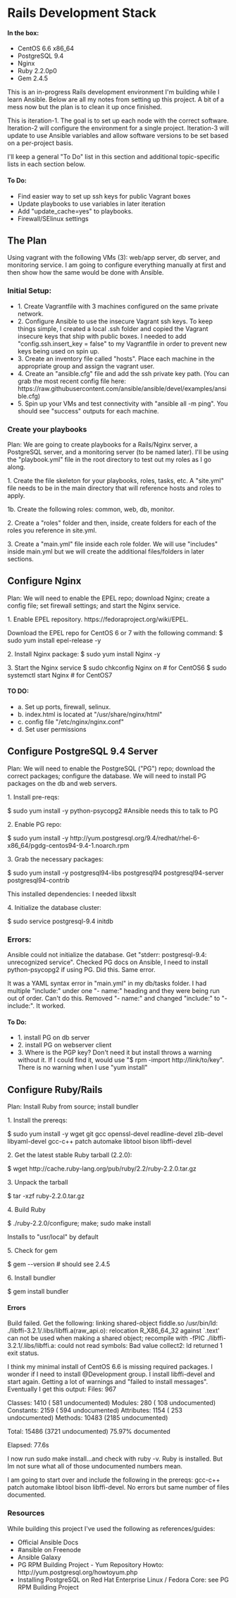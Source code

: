 <h1>Rails Development Stack</h1>
<h4>In the box:</h4>
<ul>
<li>CentOS 6.6 x86_64</li>
<li>PostgreSQL 9.4</li>
<li>Nginx</li>
<li>Ruby 2.2.0p0</li>
<li>Gem 2.4.5</li>
</ul>
<p>This is an in-progress Rails development environment I'm building while I learn Ansible.  Below are all my notes from setting up this project.  A bit of a mess now but the plan is to clean it up once finished.</p>

<p>This is iteration-1.  The goal is to set up each node with the correct software.  Iteration-2 will configure the environment for a single project.  Iteration-3 will update to use Ansible variables and allow software versions to be set based on a per-project basis.</p>

<p>I'll keep a general "To Do" list in this section and additional topic-specific lists in each section below.</p>

<h4>To Do:</h4>
<ul>
<li>Find easier way to set up ssh keys for public Vagrant boxes</li>
<li>Update playbooks to use variables in later iteration</li>
<li>Add "update_cache=yes" to playbooks.</li>
<li>Firewall/SElinux settings</li>
</ul>
<h2>The Plan</h2>
Using vagrant with the following VMs (3): web/app server, db server, and monitoring service.  I am going to configure everything manually at first and then show how the same would be done with Ansible.

<h3>Initial Setup:</h3>
<ul>
	<li>1.  Create Vagrantfile with 3 machines configured on the same private network.</li>
	<li>2.  Configure Ansible to use the insecure Vagrant ssh keys.  To keep things simple, I created a local .ssh folder and copied the Vagrant insecure keys that ship with public boxes.  I needed to add "config.ssh.insert_key = false" to my Vagrantfile in order to prevent new keys being used on spin up.  </li>
	<li>3.  Create an inventory file called "hosts".  Place each machine in the appropriate group and assign the vagrant user. </li>
	<li>4. Create an "ansible.cfg" file and add the ssh private key path.  (You can grab the most recent config file here: https://raw.githubusercontent.com/ansible/ansible/devel/examples/ansible.cfg)</li>
	<li>5. Spin up your VMs and test connectivity with "ansible all -m ping".  You should see "success" outputs for each machine. </li>
</ul>

<h3>Create your playbooks</h3>
<p>Plan:  We are going to create playbooks for a Rails/Nginx server, a PostgreSQL server, and a monitoring server (to be named later).  I'll be using the "playbook.yml" file in the root directory to test out my roles as I go along.</p>
<p>1.  Create the file skeleton for your playbooks, roles, tasks, etc.  A "site.yml" file needs to be in the main directory that will reference hosts and roles to apply.</p>
<p>1b.  Create the following roles: common, web, db, monitor.</p>
<p>2.  Create a "roles" folder and then, inside, create folders for each of the roles you reference in site.yml.</p>
<p>3. Create a "main.yml" file inside each role folder.  We will use "includes" inside main.yml but we will create the additional files/folders in later sections.</p>

<h2>Configure Nginx</h2>
<p>Plan: We will need to enable the EPEL repo; download Nginx; create a config file; set firewall settings; and start the Nginx service.</p>

<p>1.  Enable EPEL repository.  https://fedoraproject.org/wiki/EPEL.  

Download the EPEL repo for CentOS 6 or 7 with the following command:
$ sudo yum install epel-release -y
</p>
<p>2.  Install Nginx package:
$ sudo yum install Nginx -y
</p>
<p>3.  Start the Nginx service
$ sudo chkconfig Nginx on # for CentOS6
$ sudo systemctl start Nginx # for CentOS7
</p>
<h4>TO DO:</h4>
<p><ul>
<li>a. Set up ports, firewall, selinux.</li>
<li>b. index.html is located at "/usr/share/nginx/html"</li>
<li>c. config file "/etc/nginx/nginx.conf"</li>
<li>d. Set user permissions</li>
</ul>
</p>
<h2>Configure PostgreSQL 9.4 Server</h2>
<p>Plan: We will need to enable the PostgreSQL ("PG") repo; download the correct packages; configure the database.  We will need to install PG packages on the db and web servers.
</p>
<p>1. Install pre-reqs:</p>
<p>
$ sudo yum install -y python-psycopg2 #Ansible needs this to talk to PG
</p>
<p>2. Enable PG repo:</p> 
<p>
$ sudo yum install -y http://yum.postgresql.org/9.4/redhat/rhel-6-x86_64/pgdg-centos94-9.4-1.noarch.rpm
</p>
<p>3. Grab the necessary packages:</p>
<p>
$ sudo yum install -y postgresql94-libs postgresql94 postgresql94-server postgresql94-contrib
</p>
This installed dependencies: I needed libxslt
</p>
<p>4. Initialize the database cluster:</p>
<p>
$ sudo service postgresql-9.4 initdb</p>

<h3>Errors:</h3>
<p>Ansible could not initialize the database.  Get "stderr: postgresql-9.4: unrecognized service".  Checked PG docs on Ansible, I need to install python-psycopg2 if using PG.  Did this.  Same error.</p>

<p>It was a YAML syntax error in "main.yml" in my db/tasks folder.  I had multiple "include:" under one "- name:" heading and they were being run out of order.  Can't do this.  Removed "- name:" and changed "include:" to "- include:".  It worked.</p>
<h4>To Do:</h4>
<ul>
<li>1. install PG on db server</li>
<li>2. install PG on webserver client</li>
<li>3. Where is the PGP key?  Don't need it but install throws a warning without it.  If I could find it, would use "$ rpm -import http://link/to/key".  There is no warning when I use "yum install"</li>
</ul>

<h2>Configure Ruby/Rails</h2>
<p>Plan:  Install Ruby from source; install bundler</p>

<p>1. Install the prereqs:</p>
<p>$ sudo yum install -y wget git gcc openssl-devel readline-devel zlib-devel libyaml-devel gcc-c++ patch automake libtool bison libffi-devel</p>

<p>2. Get the latest stable Ruby tarball (2.2.0):</p>
<p>$ wget http://cache.ruby-lang.org/pub/ruby/2.2/ruby-2.2.0.tar.gz</p>

<p>3. Unpack the tarball</p>
<p>$ tar -xzf ruby-2.2.0.tar.gz</p>

<p>4. Build Ruby</p>
<p>$ ./ruby-2.2.0/configure; make; sudo make install</p>
<p>Installs to "usr/local" by default</p>

<p>5. Check for gem</p>
<p>$ gem --version # should see 2.4.5</p>

<p>6. Install bundler</p>
<p>$ gem install bundler</p>
<h4>Errors</h4>
<p>Build failed.  Get the following: linking shared-object fiddle.so
/usr/bin/ld: ./libffi-3.2.1/.libs/libffi.a(raw_api.o): relocation R_X86_64_32 against `.text' can not be used when making a shared object; recompile with -fPIC
./libffi-3.2.1/.libs/libffi.a: could not read symbols: Bad value
collect2: ld returned 1 exit status.  </p>

<p>  I think my minimal install of CentOS 6.6 is missing required packages.  I wonder if I need to install @Development group.  I install libffi-devel and start again.  Getting a lot of warnings and "failed to install messages".  Eventually I get this output:   
	Files:        967

  Classes:     1410 ( 581 undocumented)
  Modules:      280 ( 108 undocumented)
  Constants:   2159 ( 594 undocumented)
  Attributes:  1154 ( 253 undocumented)
  Methods:    10483 (2185 undocumented)

  Total:      15486 (3721 undocumented)
   75.97% documented

  Elapsed: 77.6s
</p>
<p>I now run sudo make install...and check with ruby -v.  Ruby is installed.  But Im not sure what all of those undocumented numbers mean.  </p>

<p>I am going to start over and include the following in the prereqs: gcc-c++ patch automake libtool bison libffi-devel.  No errors but same number of files documented.</p>
<h3>Resources</h3>
While building this project I've used the following as references/guides:
<ul>
<li>Official Ansible Docs</li>
<li>#ansible on Freenode</li>
<li>Ansible Galaxy</li>
<li>PG RPM Building Project - Yum Repository Howto: http://yum.postgresql.org/howtoyum.php</li>
<li>Installing PostgreSQL on Red Hat Enterprise Linux / Fedora Core: see PG RPM Building Project</li>
</ul>